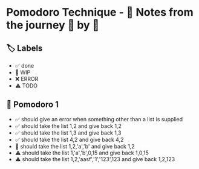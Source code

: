 # Pomodoro Technique - 📝 Notes from the journey 🍅 by 🍅


## 🏷️ Labels

- ✅ done
- 🚧 WIP
- ❌ ERROR
- ⚠ TODO

## 🍅 Pomodoro 1

- ✅ should give an error when something other than a list is supplied
- ✅ should take the list 1,2 and give back 1,2
- ✅ should take the list 1,3 and give back 1,3
- ✅ should take the list 4,2 and give back 4,2
- 🚧 should take the list 1,2,'a','b' and give back 1,2
- ⚠ should take the list 1,'a','b',0,15 and give back 1,0,15
- ⚠ should take the list 1,2,'aasf','1','123',123 and give back 1,2,123
